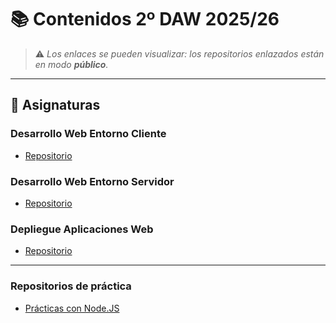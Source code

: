 # 📚 Contenidos 2º DAW 2025/26

> ⚠️ _Los enlaces se pueden visualizar: los repositorios enlazados están en modo **público**._

---

## 🧩 Asignaturas

### Desarrollo Web Entorno Cliente
- [Repositorio](https://github.com/antcordero/DW-Entorno-Cliente)

### Desarrollo Web Entorno Servidor
- [Repositorio](https://github.com/antcordero/DW-Entorno-Servidor)

### Depliegue Aplicaciones Web
- [Repositorio](https://github.com/antcordero/Despliegue-Aplicaciones-Web)

---

### Repositorios de práctica

- [Prácticas con Node.JS](https://github.com/antcordero/Practica-Node.JS)
